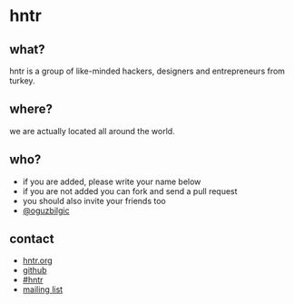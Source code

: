 # hntr

## what?

hntr is a group of like-minded hackers, designers and entrepreneurs from turkey.

## where?

we are actually located all around the world.

## who?

* if you are added, please write your name below
* if you are not added you can fork and send a pull request
* you should also invite your friends too
* [@oguzbilgic](http://twitter.com/oguzbilgic)

## contact

* [hntr.org](http://hntr.org)
* [github](http://github.com/hntr)
* [#hntr](irc:irc.freenode.net/hntr)
* [mailing list](http://groups.google.com/group/hntr)
